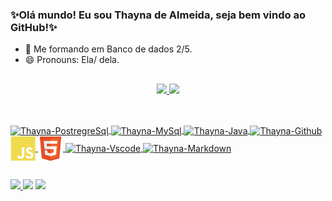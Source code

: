 ### ✨Olá mundo! Eu sou Thayna de Almeida, seja bem vindo ao GitHub!✨

- 🌱 Me formando em Banco de dados 2/5.
- 😄 Pronouns: Ela/ dela. 
##
<div align="center">
  <a href="https://github.com/Thayna-AS/Thayna-AS">
  <img height="185em" src="https://github-readme-stats.vercel.app/api?username=Thayna-AS&show_icons=true&theme=tokyonight&include_all_commits=true&count_private=true"/>
  <img height="185em" src="https://github-readme-stats.vercel.app/api/top-langs/?username=Thayna-AS&layout=compact&langs_count=7&theme=tokyonight"/>
</div>

##
  
<div style="display: inline_block"><br>
<img align="center" alt="Thayna-PostregreSql" height"50" width="60" src="https://cdn.jsdelivr.net/gh/devicons/devicon/icons/postgresql/postgresql-original.svg" />
<img align="center" alt="Thayna-MySql" height="60" width="60" src="https://cdn.jsdelivr.net/gh/devicons/devicon/icons/mysql/mysql-original-wordmark.svg" />
<img align="center" alt="Thayna-Java" height="50" width="50" src="https://cdn.jsdelivr.net/gh/devicons/devicon/icons/java/java-plain.svg" /> 
<img align="center" alt="Thayna-Github" height="60" width="60" src="https://cdn.jsdelivr.net/gh/devicons/devicon/icons/github/github-original.svg" />
<img align="center" alt="Thayna-Js" height="40" width="40" src="https://raw.githubusercontent.com/devicons/devicon/master/icons/javascript/javascript-plain.svg">
<img align="center" alt="Thayna-HTML" height="40" width="40" src="https://raw.githubusercontent.com/devicons/devicon/master/icons/html5/html5-original.svg">           
<img align="center" alt="Thayna-Vscode" height="40" width="40" src="https://cdn.jsdelivr.net/gh/devicons/devicon/icons/vscode/vscode-original.svg" />
<img align="center" alt="Thayna-Markdown" height="50" width="50" src="https://cdn.jsdelivr.net/gh/devicons/devicon/icons/markdown/markdown-original.svg" />        
</div>

 


##

<a href="https://www.instagram.com/queenthab" alt="Instagram" target="_blank">
<img src="https://img.shields.io/badge/-Instagram-DF0174?style=for-the-badge&labelColor=DF0174&logo=instagram&logoColor=white&link=https://www.instagram.com/USERNAME">
<a href = "mailto:thayna.almeida.silva23@gmail.com"><img src="https://img.shields.io/badge/-Gmail-%23333?style=for-the-badge&logo=gmail&logoColor=red" target="_blank"></a>
<a href="https://www.linkedin.com/in/thayna-de-almeida/" target="_blank"><img src="https://img.shields.io/badge/-LinkedIn-%230077B5?style=for-the-badge&logo=linkedin&logoColor=white" target="_blank"></a> 
</a>

